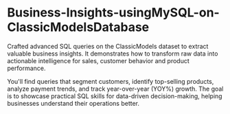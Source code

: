 # Business-Insights-usingMySQL-on-ClassicModelsDatabase
Crafted advanced SQL queries on the ClassicModels dataset to extract valuable business insights. It demonstrates how to transform raw data into actionable intelligence for sales, customer behavior and product performance.

You'll find queries that segment customers, identify top-selling products, analyze payment trends, and track year-over-year (YOY%) growth. The goal is to showcase practical SQL skills for data-driven decision-making, helping businesses understand their operations better.
